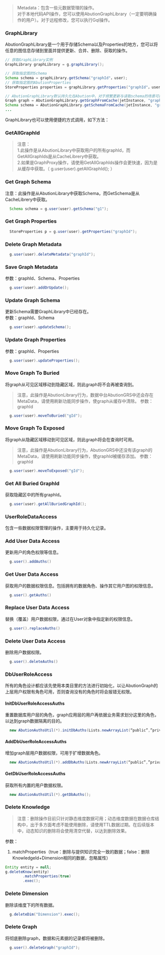 > Metadata：包含一些元数据管理的操作。  
对于本地代码API操作，您可以使用AbutionGraphLibrary（一定要明确操作的用户）。对于远程修改，您可以执行Gql操作。

### GraphLibrary
AbutionGraphLibrary是一个用于存储Schema以及Properties的地方，您可以将任意的图信息存储到里面并提供更新、合并、删除、获取的操作。
```java
// 获取GraphLibrary实例
GraphLibrary graphLibrary = g.graphLibrary();

// 获取指定图的Schema
Schema schema = graphLibrary.getSchema("graphId"，user);
// 获取指定图的AbutionProperties
StoreProperties properties = graphLibrary.getProperties("graphId"，user);

// AbutionGraphLibrary默认持久化在Abution中，对于频繁更新与读取schema的场景可能具有1-10毫秒的延时。为此，AbutionGRS中提供了更便捷的在分布式缓存中快取schema的统一入口，您可拿来即用。
Graph graph = AbutionGraphLibrary.getGraphFromCache(jetInstance, "graphId", userId);
Schema schema = AbutionGraphLibrary.getSchemaFromCache(jetInstance, "graphId", userId);
...
```
GraphLibrary也可以使用便捷的方式调用，如下方法：

### GetAllGraphId
>注意：  
1.此操作是从AbutionLibrary中获取用户的所有graphId，而GetAllGraphIds是从CacheLibrery中获取。  
2.如果是GraphProxy操作，请使用GetAllGraphIds操作会更快速，因为是从缓存中获取。（ g.user(user).getAllGraphId(); ）

### Get Graph Schema  
注意：此操作是从AbutionLibrary中获取Schema，而GetSchema是从CacheLibrery中获取。
```java
  Schema schema = g.user(user).getSchema("g1");
```

### Get Graph Properties  
```java
  StoreProperties p = g.user(user).getProperties("graphId");
```

### Delete Graph Metadata  
```java
  g.user(user).deleteMetadata("graphId");
```

### Save Graph Metadata  
参数：graphId、Schema、Properties
```java
  g.user(user).addOrUpdate();
```

### Update Graph Schema
更新Schema需要GraphLibrary中已经存在。  
参数：graphId、Schema
```java
  g.user(user).updateSchema();
  ```

### Update Graph Properties
参数：graphId、Properties
```java
  g.user(user).updateProperties();
  ```

### Move Graph To Buried
将graph从可见区域移动到隐藏区域，则此graph将不会再被查询到。  
> 注意，此操作是AbutionLibrary行为，数据中台AbutionGRS中还会存在MetaData，请使用刷新功能同步操作，使graph从缓存中清除。
参数：graphId
```java
  g.user(user).moveToBuried("gId");
  ```

### Move Graph To Exposed
将graph从隐藏区域移动到可见区域，则此graph将会在查询时可用。
> 注意，此操作是AbutionLibrary行为，AbutionGRS中还没有该graph的MetaData，请使用刷新功能同步操作，使graphId被缓存添加。
参数：graphId
```java
  g.user(user).moveToExposed("gId");
  ```

### Get All Buried GraphId
获取隐藏区中的所有graphId。
```java
  g.user(user).getAllBuriedGraphId();
```


### UserRoleDataAccess
包含一些数据权限管理的操作，主要用于持久化记录。

### Add User Data Access
更新用户的角色权限等信息。
```java
  g.user().addAuths()
  ```

### Get User Data Access
获取用户的数据权限信息。包括拥有的数据角色、操作其它用户图的权限信息。
```java
  g.user().getAuths()
  ```

### Replace User Data Access
替换（覆盖）用户数据权限，通过在User对象中指定新的权限信息。
```java
  g.user().replaceAuths()
  ```

### Delete User Data Access
删除用户数据权限。
```java
  g.user().deleteAuths()
  ```

### DbUserRoleAccess
所有的角色设计都应该先使用本类目里的方法进行初始化，以让AbutionGraph的上层用户权限有角色可用，否则查询没有的角色时将会报错无权限。

#### InitDbUserRoleAccessAuths
重置数据库用户层的角色，graph应用层的用户再依据业务需求划分这里的角色，以达到graph数据隔离的目的。
```java
  new AbutionAuthsUtil(*).initDbAuths(Lists.newArrayList(“public”,”private”));
```

#### AddDbUserRoleAccessAuths
增加graph层用户数据权限，可用于扩增数据角色。
```java
  new AbutionAuthsUtil(*).addDbAuths(Lists.newArrayList(“public”,”private”));
```

#### GetDbUserRoleAccessAuths
获取所有内置的用户数据权限。
```java
  new AbutionAuthsUtil(*).getDbAuths();
```

### Delete Knowledge
> 注意：删除操作目前只针对静态维度数据可用；动态维度数据在数据仓库结构中，出于多方面考虑不能使用删除，请使用TTL数据过期。在后续版本中，动态知识的删除将会使用清空代替，以达到删除效果。  

参数：
1. matchProperties（true：删除与提供知识完全一致的数据；false：删除KnowledgeId+Dimension相同的数据，忽略属性）
```java
Entity entity = null;
g.deleteKnow(entity)
        .matchProperties(true)
        .exec();
```

### Delete Dimension
删除该维度下的所有数据。

```java
  g.deleteDim("Dimension").exec();
```

### Delete Graph
将彻底删除graph，数据和元素据的记录都将被删除。

```java
  g.user().deleteGraph("graphId");
```
